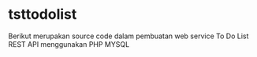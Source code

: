 # tsttodolist
Berikut merupakan source code dalam pembuatan web service To Do List REST API menggunakan PHP MYSQL 
